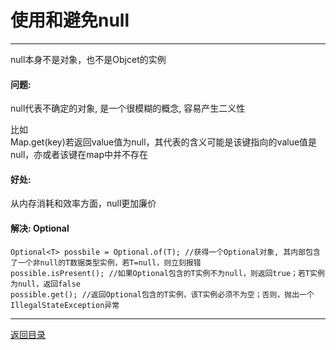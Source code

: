 使用和避免null
===
---

null本身不是对象，也不是Objcet的实例

#### 问题:
null代表不确定的对象, 是一个很模糊的概念, 容易产生二义性

比如<br>
Map.get(key)若返回value值为null，其代表的含义可能是该键指向的value值是null，亦或者该键在map中并不存在

#### 好处:
从内存消耗和效率方面，null更加廉价

#### 解决: Optional
```
Optional<T> possbile = Optional.of(T); //获得一个Optional对象, 其内部包含了一个非null的T数据类型实例，若T=null，则立刻报错  
possible.isPresent(); //如果Optional包含的T实例不为null，则返回true；若T实例为null，返回false
possible.get(); //返回Optional包含的T实例，该T实例必须不为空；否则，抛出一个IllegalStateException异常
```


---
[返回目录](Readme.md)